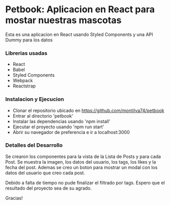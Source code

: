 # Petbook: Aplicacion en React para mostar nuestras mascotas

Esta es una aplicacion en React usando Styled Components y una API Dummy para los datos

### Librerias usadas

- React
- Babel
- Styled Components
- Webpack
- Reactstrap

### Instalacion y Ejecucion

- Clonar el repositorio ubicado en https://github.com/montilva74/petbook
- Entrar al directorio 'petbook'
- Instalar las dependencias usando 'npm install'
- Ejecutar el proyecto usando 'npm run start'
- Abrir su navegador de preferencia e ir a localhost:3000

### Detalles del Desarrollo

Se crearon los componentes para la vista de la Lista de Posts y para cada Post. Se muestra la imagen, los datos del usuario, los tags, los likes y la fecha del post. Ademas se creo un boton para mostrar un modal con los datos del usuario que creo cada post.

Debido a falta de tiempo no pude finalizar el filtrado por tags. Espero que el resultado del proyecto sea de su agrado.

Gracias!